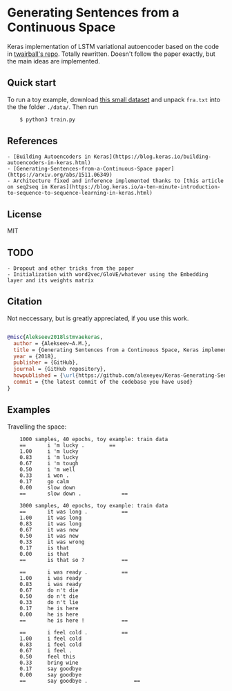 # Generating Sentences from a Continuous Space

Keras implementation of LSTM variational autoencoder based on the code 
in [twairball's repo](https://github.com/twairball/keras_lstm_vae). Totally rewritten. Doesn't follow the paper exactly,
but the main ideas are implemented.

## Quick start

To run a toy example, download [this small dataset](http://www.manythings.org/anki/fra-eng.zip) and 
unpack `fra.txt` into the the folder `./data/`. Then run
```bash
    $ python3 train.py
```

## References
    - [Building Autoencoders in Keras](https://blog.keras.io/building-autoencoders-in-keras.html)
    - [Generating-Sentences-from-a-Continuous-Space paper](https://arxiv.org/abs/1511.06349)
    - Architecture fixed and inference implemented thanks to [this article on seq2seq in Keras](https://blog.keras.io/a-ten-minute-introduction-to-sequence-to-sequence-learning-in-keras.html)
 
## License
MIT

## TODO
    - Dropout and other tricks from the paper
    - Initialization with word2vec/GloVE/whatever using the Embedding layer and its weights matrix
 
## Citation

Not neccessary, but is greatly appreciated, if you use this work.

```bibtex

@misc{Alekseev2018lstmvaekeras,
  author = {Alekseev~A.M.},
  title = {Generating Sentences from a Continuous Space, Keras implementation.},
  year = {2018},
  publisher = {GitHub},
  journal = {GitHub repository},
  howpublished = {\url{https://github.com/alexeyev/Keras-Generating-Sentences-from-a-Continuous-Space}},
  commit = {the latest commit of the codebase you have used}
}

```
## Examples

Travelling the space: 

```
    1000 samples, 40 epochs, toy example: train data
    ==  	 i 'm lucky . 	 	 ==
    1.00	 i 'm lucky 
    0.83	 i 'm lucky 
    0.67	 i 'm tough 
    0.50	 i 'm well 
    0.33	 i won . 
    0.17	 go calm 
    0.00	 slow down 
    ==  	 slow down . 	 	 	 ==
    
    3000 samples, 40 epochs, toy example: train data
    ==  	 it was long . 	 	 	 ==
    1.00	 it was long 
    0.83	 it was long 
    0.67	 it was new 
    0.50	 it was new 
    0.33	 it was wrong 
    0.17	 is that 
    0.00	 is that 
    ==  	 is that so ? 	 	 	 ==
    
    ==  	 i was ready . 	 	 	 ==
    1.00	 i was ready 
    0.83	 i was ready 
    0.67	 do n't die 
    0.50	 do n't die 
    0.33	 do n't lie 
    0.17	 he is here 
    0.00	 he is here 
    ==  	 he is here ! 	 	 	 ==
    
    ==  	 i feel cold . 	 	 	 ==
    1.00	 i feel cold 
    0.83	 i feel cold 
    0.67	 i feel . 
    0.50	 feel this 
    0.33	 bring wine 
    0.17	 say goodbye 
    0.00	 say goodbye 
    ==  	 say goodbye . 	 	 	 	 ==
```

